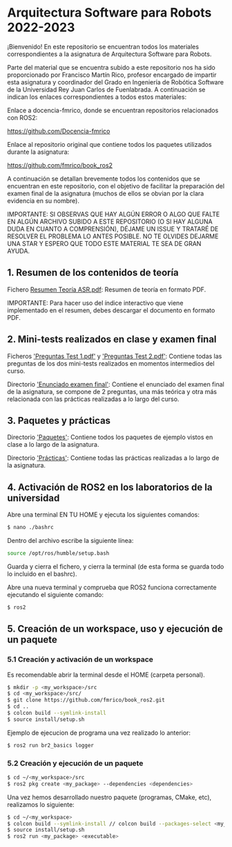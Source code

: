 # Arquitectura Software para Robots 2022-2023

¡Bienvenido! En este repositorio se encuentran todos los materiales correspondientes a la asignatura de Arquitectura Software para Robots.

Parte del material que se encuentra subido a este repositorio nos ha sido proporcionado por Francisco Martín Rico, profesor encargado de impartir esta asignatura y coordinador del Grado en Ingeniería de Robótica Software de la Universidad Rey Juan Carlos de Fuenlabrada. A continuación se indican los enlaces correspondientes a todos estos materiales:

Enlace a docencia-fmrico, donde se encuentran repositorios relacionados con ROS2:

https://github.com/Docencia-fmrico

Enlace al repositorio original que contiene todos los paquetes utilizados durante la asignatura:

https://github.com/fmrico/book_ros2

A continuación se detallan brevemente todos los contenidos que se encuentran en este repositorio, con el objetivo de facilitar la preparación del examen final de la asignatura (muchos de ellos se obvian por la clara evidencia en su nombre).

IMPORTANTE: SI OBSERVAS QUE HAY ALGÚN ERROR O ALGO QUE FALTE EN ALGÚN ARCHIVO SUBIDO A ESTE REPOSITORIO (O SI HAY ALGUNA DUDA EN CUANTO A COMPRENSIÓN), DÉJAME UN ISSUE Y TRATARÉ DE RESOLVER EL PROBLEMA LO ANTES POSIBLE. NO TE OLVIDES DEJARME UNA STAR Y ESPERO QUE TODO ESTE MATERIAL TE SEA DE GRAN AYUDA.

## 1. Resumen de los contenidos de teoría

Fichero [Resumen Teoría ASR.pdf](https://github.com/aleon2020/ASR_2022-2023/blob/main/Resumen%20Teor%C3%ADa%20ASR.pdf): Resumen de teoría en formato PDF.

IMPORTANTE: Para hacer uso del índice interactivo que viene implementado en el resumen, debes descargar el documento en formato PDF.

## 2. Mini-tests realizados en clase y examen final

Ficheros ['Preguntas Test 1.pdf'](https://github.com/aleon2020/ASR_2022-2023/blob/main/Preguntas%20Test%201.pdf) y ['Preguntas Test 2.pdf'](https://github.com/aleon2020/ASR_2022-2023/blob/main/Preguntas%20Test%201.pdf): Contiene todas las preguntas de los dos mini-tests realizados en momentos intermedios del curso.

Directorio ['Enunciado examen final'](https://github.com/aleon2020/ASR_2022-2023/tree/main/Enunciado%20examen%20final): Contiene el enunciado del examen final de la asignatura, se compone de 2 preguntas, una más teórica y otra más relacionada con las prácticas realizadas a lo largo del curso.

## 3. Paquetes y prácticas

Directorio ['Paquetes'](https://github.com/aleon2020/ASR_2022-2023/tree/main/Paquetes): Contiene todos los paquetes de ejemplo vistos en clase a lo largo de la asignatura.

Directorio ['Prácticas'](https://github.com/aleon2020/ASR_2022-2023/tree/main/Pr%C3%A1cticas): Contiene todas las prácticas realizadas a lo largo de la asignatura.

## 4. Activación de ROS2 en los laboratorios de la universidad

Abre una terminal EN TU HOME y ejecuta los siguientes comandos:

```sh
$ nano ./bashrc
```

Dentro del archivo escribe la siguiente línea: 

```sh
source /opt/ros/humble/setup.bash
```

Guarda y cierra el fichero, y cierra la terminal (de esta forma se guarda todo lo incluido en el bashrc).

Abre una nueva terminal y comprueba que ROS2 funciona correctamente ejecutando el siguiente comando:

```sh
$ ros2
```

## 5. Creación de un workspace, uso y ejecución de un paquete

### 5.1 Creación y activación de un workspace

Es recomendable abrir la terminal desde el HOME (carpeta personal).

```sh
$ mkdir -p <my_workspace>/src
$ cd <my_workspace>/src/
$ git clone https://github.com/fmrico/book_ros2.git
$ cd ..
$ colcon build --symlink-install
$ source install/setup.sh
```
Ejemplo de ejecucion de programa una vez realizado lo anterior:

```sh
$ ros2 run br2_basics logger
```

### 5.2 Creación y ejecución de un paquete

```sh
$ cd ~/<my_workspace>/src
$ ros2 pkg create <my_package> --dependencies <dependencies>
```

Una vez hemos desarrollado nuestro paquete (programas, CMake, etc), realizamos lo siguiente:

```sh
$ cd ~/<my_workspace>
$ colcon build --symlink-install // colcon build --packages-select <my_package>
$ source install/setup.sh
$ ros2 run <my_package> <executable>
```
